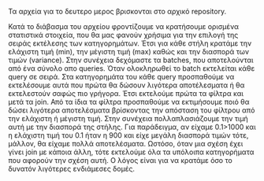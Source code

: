 
Τα αρχεία για το δευτερο μερος βρισκονται στο αρχικό repository.

Κατά το διάβασμα του αρχείου φροντίζουμε να κρατήσουμε ορισμένα στατιστικά στοιχεία, που θα μας φανούν χρήσιμα για την επιλογή της σειράς εκτέλεσης των κατηγορημάτων. Έτσι για κάθε στήλη κρατάμε την ελάχιστη τιμή (min), την μέγιστη τιμή (max) καθώς και την διασπορά των τιμών (variance). 
Στην συνέχεια δεχόμαστε τα batches, που αποτελούνται από ένα σύνολο απο queries. Όταν ολοκληρωθεί το batch εκτελείται κάθε query σε σειρά. Στα κατηγορημάτα του κάθε query προσπαθούμε να εκτελέσουμε αυτά που πρώτα θα δώσουν λιγότερα αποτέλεσματα ή θα εκτελεστούν σαφώς πιο γρήγορα. Έτσι εκτελούμε πρώτα τα φίλτρα και μετά τα join. Από τα ίδια τα φίλτρα προσπαθούμε να εκτιμήσουμε ποιό θα δώσει λιγότερα αποτελέσματα βρίσκοντας την απόσταση του φίλτρου από την ελάχιστη ή μέγιστη τιμή. Στην συνέχεια πολλαπλασιάζουμε την τιμή αυτή με την διασπορά της στήλης. Για παράδειγμα, αν είχαμε 0.1>1000 και η ελάχιστη τιμή του 0.1 ήταν η 900 και είχε μεγάλη διασπορά τιμών τότε, μάλλον, θα είχαμε πολλά αποτελέσματα.
Ωστόσο, όταν μια σχέση έχει γίνει join με κάποια άλλη, τότε εκτελούμε όλα τα υπόλοιπα κατηγορήματα που αφορούν την σχέση αυτή. Ο λόγος είναι για να κρατάμε όσο το δυνατόν λιγότερες ενδιάμεσες δομές.

